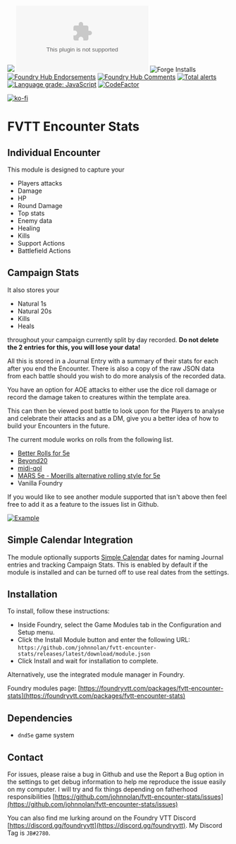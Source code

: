 ![](https://img.shields.io/badge/Foundry-v0.9.0-informational)
![Latest Release Download Count](https://img.shields.io/github/downloads/johnnolan/fvtt-encounter-stats/latest/module.zip)
![Forge Installs](https://img.shields.io/badge/dynamic/json?label=Forge%20Installs&query=package.installs&suffix=%25&url=https%3A%2F%2Fforge-vtt.com%2Fapi%2Fbazaar%2Fpackage%2Ffvtt-encounter-stats&colorB=4aa94a)
[![Foundry Hub Endorsements](https://img.shields.io/endpoint?logoColor=white&url=https%3A%2F%2Fwww.foundryvtt-hub.com%2Fwp-json%2Fhubapi%2Fv1%2Fpackage%2Ffvtt-encounter-stats%2Fshield%2Fendorsements)](https://www.foundryvtt-hub.com/package/fvtt-encounter-stats/)
[![Foundry Hub Comments](https://img.shields.io/endpoint?logoColor=white&url=https%3A%2F%2Fwww.foundryvtt-hub.com%2Fwp-json%2Fhubapi%2Fv1%2Fpackage%2Ffvtt-encounter-stats%2Fshield%2Fcomments)](https://www.foundryvtt-hub.com/package/fvtt-encounter-stats/)
[![Total alerts](https://img.shields.io/lgtm/alerts/g/johnnolan/fvtt-encounter-stats.svg?logo=lgtm&logoWidth=18)](https://lgtm.com/projects/g/johnnolan/fvtt-encounter-stats/alerts/)
[![Language grade: JavaScript](https://img.shields.io/lgtm/grade/javascript/g/johnnolan/fvtt-encounter-stats.svg?logo=lgtm&logoWidth=18)](https://lgtm.com/projects/g/johnnolan/fvtt-encounter-stats/context:javascript)
[![CodeFactor](https://www.codefactor.io/repository/github/johnnolan/fvtt-encounter-stats/badge)](https://www.codefactor.io/repository/github/johnnolan/fvtt-encounter-stats)

[![ko-fi](https://ko-fi.com/img/githubbutton_sm.svg)](https://ko-fi.com/X8X354DCG)

# FVTT Encounter Stats

## Individual Encounter

This module is designed to capture your 

- Players attacks
- Damage
- HP
- Round Damage
- Top stats
- Enemy data
- Healing
- Kills
- Support Actions
- Battlefield Actions

## Campaign Stats

It also stores your 

- Natural 1s
- Natural 20s
- Kills
- Heals

throughout your campaign currently split by day recorded. **Do not delete the 2 entries for this, you will lose your data!**

All this is stored in a Journal Entry with a summary of their stats for each after you end the Encounter. There is also a copy of the raw JSON data from each battle should you wish to do more analysis of the recorded data.

You have an option for AOE attacks to either use the dice roll damage or record the damage taken to creatures within the template area.

This can then be viewed post battle to look upon for the Players to analyse and celebrate their attacks and as a DM, give you a better idea of how to build your Encounters in the future.

The current module works on rolls from the following list.

* [Better Rolls for 5e](https://github.com/RedReign/FoundryVTT-BetterRolls5e)
* [Beyond20](https://foundryvtt.com/packages/beyond20/)
* [midi-qol](https://gitlab.com/tposney/midi-qol)
* [MARS 5e - Moerills alternative rolling style for 5e](https://github.com/Moerill/fvtt-mars-5e)
* Vanilla Foundry

If you would like to see another module supported that isn't above then feel free to add it as a feature to the issues list in Github.

[![Example](https://raw.githubusercontent.com/johnnolan/fvtt-encounter-stats/main/images/example.jpg)](https://raw.githubusercontent.com/johnnolan/fvtt-encounter-stats/main/images/example.jpg)


## Simple Calendar Integration

The module optionally supports [Simple Calendar](https://foundryvtt.com/packages/foundryvtt-simple-calendar) dates for naming Journal entries and tracking Campaign Stats. This is enabled by default if the module is installed and can be turned off to use real dates from the settings.

## Installation

To install, follow these instructions:

- Inside Foundry, select the Game Modules tab in the Configuration and Setup menu.
- Click the Install Module button and enter the following URL: `https://github.com/johnnolan/fvtt-encounter-stats/releases/latest/download/module.json`
- Click Install and wait for installation to complete.

Alternatively, use the integrated module manager in Foundry.

Foundry modules page: [https://foundryvtt.com/packages/fvtt-encounter-stats](https://foundryvtt.com/packages/fvtt-encounter-stats)

## Dependencies

* `dnd5e` game system

## Contact

For issues, please raise a bug in Github and use the Report a Bug option in the settings to get debug information to help me reproduce the issue easily on my computer. I will try and fix things depending on fatherhood responsibilities [https://github.com/johnnolan/fvtt-encounter-stats/issues](https://github.com/johnnolan/fvtt-encounter-stats/issues)

You can also find me lurking around on the Foundry VTT Discord [https://discord.gg/foundryvtt](https://discord.gg/foundryvtt). My Discord Tag is `JB#2780`.
